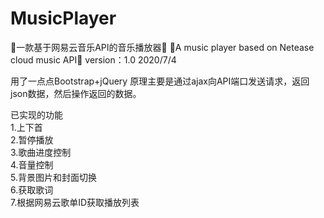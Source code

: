 # MusicPlayer
🎵一款基于网易云音乐API的音乐播放器🎵
🎵A music player based on Netease cloud music API🎵
version：1.0 2020/7/4

用了一点点Bootstrap+jQuery
原理主要是通过ajax向API端口发送请求，返回json数据，然后操作返回的数据。

已实现的功能  
1.上下首  
2.暂停播放  
3.歌曲进度控制  
4.音量控制  
5.背景图片和封面切换  
6.获取歌词  
7.根据网易云歌单ID获取播放列表  




